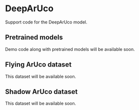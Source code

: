 # DeepArUco
Support code for the DeepArUco model.

## Pretrained models
Demo code along with pretrained models will be available soon.

## Flying ArUco dataset
This dataset will be available soon.

## Shadow ArUco dataset
This dataset will be available soon.
